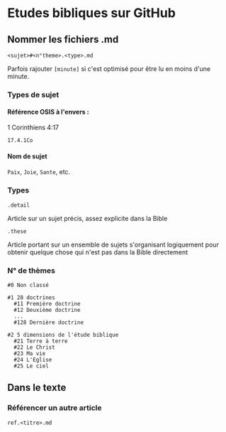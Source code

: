 # Etudes bibliques sur GitHub

## Nommer les fichiers .md

`<sujet>#<n°theme>.<type>.md`

Parfois rajouter `[minute]` si c'est optimisé pour être lu en moins d'une minute.

### Types de sujet

#### Référence OSIS à l'envers :

1 Corinthiens 4:17

`17.4.1Co`

#### Nom de sujet

`Paix`, `Joie`, `Sante`, etc.

### Types

`.detail`

Article sur un sujet précis, assez explicite dans la Bible

`.these`

Article portant sur un ensemble de sujets s'organisant logiquement pour obtenir quelque chose qui n'est pas dans la Bible directement

### N° de thèmes

```
#0 Non classé

#1 28 doctrines
  #11 Première doctrine
  #12 Deuxième doctrine
  ...
  #128 Dernière doctrine
  
#2 5 dimensions de l'étude biblique
  #21 Terre à terre
  #22 Le Christ
  #23 Ma vie
  #24 L'Eglise
  #25 Le ciel
```

## Dans le texte

### Référencer un autre article

`ref.<titre>.md`
